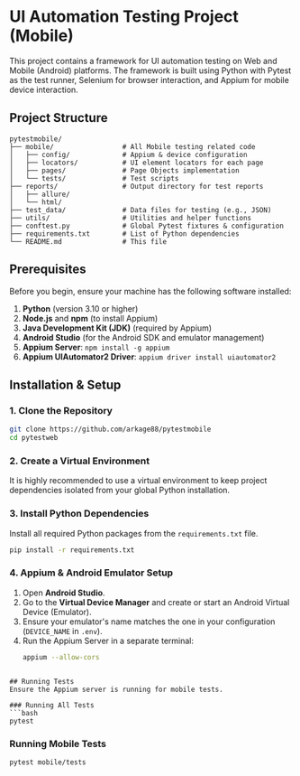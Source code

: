 # UI Automation Testing Project (Mobile)

This project contains a framework for UI automation testing on Web and Mobile (Android) platforms. The framework is built using Python with Pytest as the test runner, Selenium for browser interaction, and Appium for mobile device interaction.


## Project Structure
```
pytestmobile/
├── mobile/                 # All Mobile testing related code
│   ├── config/             # Appium & device configuration
│   ├── locators/           # UI element locators for each page
│   ├── pages/              # Page Objects implementation
│   └── tests/              # Test scripts
├── reports/                # Output directory for test reports
│   ├── allure/
│   └── html/
├── test_data/              # Data files for testing (e.g., JSON)
├── utils/                  # Utilities and helper functions
├── conftest.py             # Global Pytest fixtures & configuration
├── requirements.txt        # List of Python dependencies
└── README.md               # This file
```

## Prerequisites
Before you begin, ensure your machine has the following software installed:
1.  **Python** (version 3.10 or higher)
2.  **Node.js** and **npm** (to install Appium)
3.  **Java Development Kit (JDK)** (required by Appium)
4.  **Android Studio** (for the Android SDK and emulator management)
5.  **Appium Server**: `npm install -g appium`
6.  **Appium UIAutomator2 Driver**: `appium driver install uiautomator2`

## Installation & Setup

### 1. Clone the Repository
```bash
git clone https://github.com/arkage88/pytestmobile
cd pytestweb
```

### 2. Create a Virtual Environment
It is highly recommended to use a virtual environment to keep project dependencies isolated from your global Python installation.


### 3. Install Python Dependencies
Install all required Python packages from the `requirements.txt` file.
```bash
pip install -r requirements.txt
```

### 4. Appium & Android Emulator Setup
1.  Open **Android Studio**.
2.  Go to the **Virtual Device Manager** and create or start an Android Virtual Device (Emulator).
3.  Ensure your emulator's name matches the one in your configuration (`DEVICE_NAME` in `.env`).
4.  Run the Appium Server in a separate terminal:
    ```bash
    appium --allow-cors
    ```

```

## Running Tests
Ensure the Appium server is running for mobile tests.

### Running All Tests
```bash
pytest
```

### Running Mobile Tests
```bash
pytest mobile/tests
```
